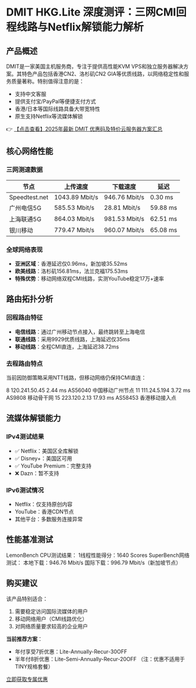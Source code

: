 # DMIT HKG.Lite 深度测评：三网CMI回程线路与Netflix解锁能力解析

## 产品概述

DMIT是一家美国主机服务商，专注于提供高性能KVM VPS和独立服务器解决方案。其特色产品包括香港CN2、洛杉矶CN2 GIA等优质线路，以网络稳定性和服务质量著称。特别值得注意的是：

- 支持中文客服
- 提供支付宝/PayPal等便捷支付方式
- 香港/日本等国际线路具备大带宽特性
- 原生支持Netflix等流媒体解锁

👉 [【点击查看】2025年最新 DMIT 优惠码及特价云服务器方案汇总](https://bit.ly/dmit_coupon)

## 核心网络性能

### 三网测速数据
| 节点          | 上传速度       | 下载速度       | 延迟   |
|---------------|---------------|---------------|--------|
| Speedtest.net | 1043.89 Mbit/s| 946.76 Mbit/s | 0.30 ms|
| 广州电信5G    | 585.53 Mbit/s | 28.81 Mbit/s  | 59.88 ms|
| 上海联通5G    | 864.03 Mbit/s | 981.53 Mbit/s | 62.51 ms|
| 银川移动      | 779.47 Mbit/s | 960.07 Mbit/s | 65.08 ms|

### 全球网络表现
- **亚洲区域**：香港延迟仅0.96ms，新加坡35.52ms
- **欧美线路**：洛杉矶156.81ms，法兰克福175.53ms
- **特殊优势**：移动网络双程CMI线路，实测YouTube稳定17万+速率

## 路由拓扑分析

### 回程路由特征
- **电信线路**：通过广州移动节点接入，最终跳转至上海电信
- **联通线路**：采用9929优质线路，上海延迟仅35ms
- **移动线路**：全程CMI直连，上海延迟38.72ms

### 去程路由特点
当前因防御策略采用NTT线路，但移动网络仍保持CMI直连：

8  120.241.50.45  2.44 ms  AS56040  中国移动广州节点
11 111.24.5.194  3.72 ms  AS9808  移动骨干网
15 223.120.2.13  17.93 ms  AS58453  香港移动接入点

## 流媒体解锁能力

### IPv4测试结果
- ✅ Netflix：美国区全库解锁
- ✅ Disney+：美国区可用
- ✅ YouTube Premium：完整支持
- ❌ Dazn：暂不支持

### IPv6测试情况
- Netflix：仅支持原创内容
- YouTube：香港CDN节点
- 其他平台：多数服务连接异常

## 性能基准测试

LemonBench CPU测试结果：
1线程性能得分：1640 Scores
SuperBench网络测试：
本地下载：946.76 Mbit/s
国际下载：996.79 Mbit/s（新加坡节点）

## 购买建议

该产品特别适合：
1. 需要稳定访问国际流媒体的用户
2. 移动网络用户（CMI线路优化）
3. 对网络质量要求较高的企业用户

**当前推荐方案**：
- 年付享受7折优惠：Lite-Annually-Recur-30OFF
- 半年付8折优惠：Lite-Semi-Annually-Recur-20OFF
（注：优惠不适用于TINY规格套餐）

[立即获取专属优惠](https://bit.ly/dmit_coupon)